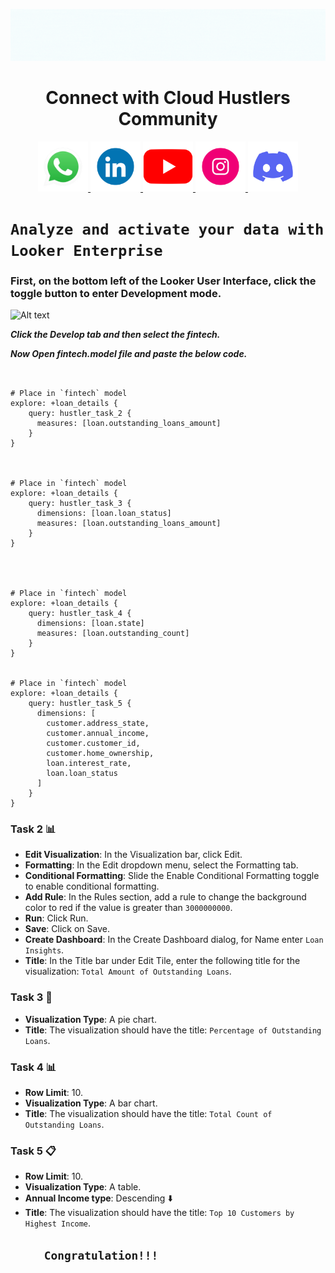 ![API Gateway Banner](https://raw.githubusercontent.com/Cloud-Hustlers/content/f9a8642976ea21cd234c91239431e41f05264842/gif/12.gif)

<div align="center">
  
# Connect with Cloud Hustlers Community
</div>

<p align="center">
  <a href="https://whatsapp.cloudhustlers.in" target="_blank">
    <img src="https://raw.githubusercontent.com/Cloud-Hustlers/content/main/gif/whatsapp.gif" alt="WhatsApp" width="80">
  </a>
  <a href="https://in.linkedin.com/company/cloud-hustlers" target="_blank">
    <img src="https://raw.githubusercontent.com/Cloud-Hustlers/content/main/gif/linkedin%20gif.gif" alt="LinkedIn" width="80">
  </a>
  <a href="https://www.youtube.com/@CloudHustlers" target="_blank">
    <img src="https://raw.githubusercontent.com/Cloud-Hustlers/content/main/gif/youtube.png" alt="Youtube" width="80">
  </a>
  <a href="https://instagram.com/cloud_hustlers" target="_blank">
    <img src="https://raw.githubusercontent.com/Cloud-Hustlers/content/main/gif/insta.gif" alt="Instagram" width="80">
  </a>
  <a href="https://discord.gg/MdbVq7BJNd" target="_blank">
    <img src="https://raw.githubusercontent.com/Cloud-Hustlers/content/main/gif/discord.gif" alt="GitHub" width="80">
  </a>
</p>

# ```Analyze and activate your data with Looker Enterprise```

### First, on the bottom left of the Looker User Interface, click the toggle button to enter Development mode.

![Alt text](https://cdn.qwiklabs.com/uUCbNuedSCOYQmL%2BIubjqvusmGAeS7Wjj3f6xByL174%3D)


***Click the Develop tab and then select the fintech.***

***Now Open fintech.model file and paste the below code.***

```


# Place in `fintech` model
explore: +loan_details {
    query: hustler_task_2 {
      measures: [loan.outstanding_loans_amount]
    }
}



# Place in `fintech` model
explore: +loan_details {
    query: hustler_task_3 {
      dimensions: [loan.loan_status]
      measures: [loan.outstanding_loans_amount]
    }
}




# Place in `fintech` model
explore: +loan_details {
    query: hustler_task_4 {
      dimensions: [loan.state]
      measures: [loan.outstanding_count]
    }
}


# Place in `fintech` model
explore: +loan_details {
    query: hustler_task_5 {
      dimensions: [
        customer.address_state,
        customer.annual_income,
        customer.customer_id,
        customer.home_ownership,
        loan.interest_rate,
        loan.loan_status
      ]
    }
}

```
### Task 2 📊
- **Edit Visualization**: In the Visualization bar, click Edit.
- **Formatting**: In the Edit dropdown menu, select the Formatting tab.
- **Conditional Formatting**: Slide the Enable Conditional Formatting toggle to enable conditional formatting.
- **Add Rule**: In the Rules section, add a rule to change the background color to red if the value is greater than `3000000000`.
- **Run**: Click Run.
- **Save**: Click on Save.
- **Create Dashboard**: In the Create Dashboard dialog, for Name enter `Loan Insights`.
- **Title**: In the Title bar under Edit Tile, enter the following title for the visualization: `Total Amount of Outstanding Loans`.

### Task 3 🥧
- **Visualization Type**: A pie chart.
- **Title**: The visualization should have the title: `Percentage of Outstanding Loans`.

### Task 4 📊
- **Row Limit**: 10.
- **Visualization Type**: A bar chart.
- **Title**: The visualization should have the title: `Total Count of Outstanding Loans`.

### Task 5 📋
- **Row Limit**: 10.
- **Visualization Type**: A table.
- **Annual Income type**: Descending ⬇️
- **Title**: The visualization should have the title: `Top 10 Customers by Highest Income`.

##         ```     Congratulation!!!```
